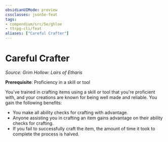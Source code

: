 ```yaml
---
obsidianUIMode: preview
cssclasses: json5e-feat
tags:
- compendium/src/5e/ghloe
- ttrpg-cli/feat
aliases: ["Careful Crafter"]
---
```

# Careful Crafter
*Source: Grim Hollow: Lairs of Etharis*  

**Prerequisite**: Proficiency in a skill or tool

You've trained in crafting items using a skill or tool that you're proficient with, and your creations are known for being well made and reliable. You gain the following benefits:

- You make all ability checks for crafting with advantage.  
- Anyone assisting you in crafting an item gains advantage on their ability checks for crafting.  
- If you fail to successfully craft the item, the amount of time it took to complete the process is halved.